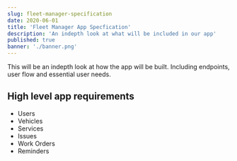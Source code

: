 ```yaml
---
slug: fleet-manager-specification
date: 2020-06-01
title: 'Fleet Manager App Specfication'
description: 'An indepth look at what will be included in our app'
published: true
banner: './banner.png'
---
```


This will be an indepth look at how the app will be built. Including endpoints, user flow and essential user needs.

## High level app requirements

- Users
- Vehicles
- Services
- Issues
- Work Orders
- Reminders
